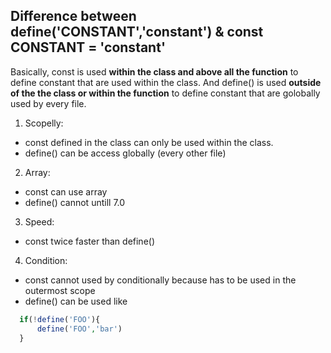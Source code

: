 ## Difference between define('CONSTANT','constant') & const CONSTANT = 'constant'

Basically, const is used **within the class and above all the function** to define constant that are used within the class.
And define() is used **outside of the the class or within the function** to define constant that are golobally used by every file.


1. Scopelly:
  * const defined in the class can only be used within the class.
  * define() can be access globally (every other file)
    
2. Array: 
  * const can use array
  * define() cannot untill 7.0
    
3. Speed:
  * const twice faster than define()
    
4. Condition:
  * const cannot used by conditionally because has to be used in the outermost scope
  * define() can be used like
```php
  if(!define('FOO'){
      define('FOO','bar')
  }
```
